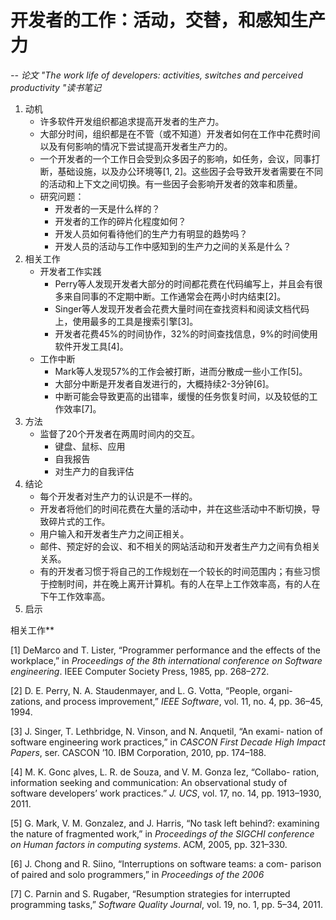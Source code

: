 # 开发者的工作：活动，交替，和感知生产力

*-- 论文 "The work life of developers: activities, switches and perceived productivity "读书笔记*

1. 动机
   - 许多软件开发组织都追求提高开发者的生产力。
   - 大部分时间，组织都是在不管（或不知道）开发者如何在工作中花费时间以及有何影响的情况下尝试提高开发者生产力的。
   - 一个开发者的一个工作日会受到众多因子的影响，如任务，会议，同事打断，基础设施，以及办公环境等[1, 2]。这些因子会导致开发者需要在不同的活动和上下文之间切换。有一些因子会影响开发者的效率和质量。
   - 研究问题：
     - 开发者的一天是什么样的？
     - 开发者的工作的碎片化程度如何？
     - 开发人员如何看待他们的生产力有明显的趋势吗？
     - 开发人员的活动与工作中感知到的生产力之间的关系是什么？
2. 相关工作
   - 开发者工作实践
     - Perry等人发现开发者大部分的时间都花费在代码编写上，并且会有很多来自同事的不定期中断。工作通常会在两小时内结束[2]。
     - Singer等人发现开发者会花费大量时间在查找资料和阅读文档代码上，使用最多的工具是搜索引擎[3]。
     - 开发者花费45%的时间协作，32%的时间查找信息，9%的时间使用软件开发工具[4]。
   - 工作中断
     - Mark等人发现57%的工作会被打断，进而分散成一些小工作[5]。
     - 大部分中断是开发者自发进行的，大概持续2-3分钟[6]。
     - 中断可能会导致更高的出错率，缓慢的任务恢复时间，以及较低的工作效率[7]。
3. 方法
   - 监督了20个开发者在两周时间内的交互。
     - 键盘、鼠标、应用
     - 自我报告
     - 对生产力的自我评估
4. 结论
   - 每个开发者对生产力的认识是不一样的。
   - 开发者将他们的时间花费在大量的活动中，并在这些活动中不断切换，导致碎片式的工作。
   - 用户输入和开发者生产力之间正相关。
   - 邮件、预定好的会议、和不相关的网站活动和开发者生产力之间有负相关关系。
   - 有的开发者习惯于将自己的工作规划在一个较长的时间范围内；有些习惯于控制时间，并在晚上离开计算机。有的人在早上工作效率高，有的人在下午工作效率高。
5. 启示



相关工作**

[1] DeMarco and T. Lister, “Programmer performance and the effects of the workplace,” in *Proceedings of the 8th international conference on Software engineering*. IEEE Computer Society Press, 1985, pp. 268–272. 

[2] D. E. Perry, N. A. Staudenmayer, and L. G. Votta, “People, organi- zations, and process improvement,” *IEEE Software*, vol. 11, no. 4, pp. 36–45, 1994. 

[3] J. Singer, T. Lethbridge, N. Vinson, and N. Anquetil, “An exami- nation of software engineering work practices,” in *CASCON First Decade High Impact Papers*, ser. CASCON ’10. IBM Corporation, 2010, pp. 174–188. 

[4] M. K. Gonc ̧alves, L. R. de Souza, and V. M. Gonza ́lez, “Collabo- ration, information seeking and communication: An observational study of software developers’ work practices.” *J. UCS*, vol. 17, no. 14, pp. 1913–1930, 2011. 

[5] G. Mark, V. M. Gonzalez, and J. Harris, “No task left behind?: examining the nature of fragmented work,” in *Proceedings of the SIGCHI conference on Human factors in computing systems*. ACM, 2005, pp. 321–330. 

[6] J. Chong and R. Siino, “Interruptions on software teams: a com- parison of paired and solo programmers,” in *Proceedings of the 2006* 

[7] C. Parnin and S. Rugaber, “Resumption strategies for interrupted programming tasks,” *Software Quality Journal*, vol. 19, no. 1, pp. 5–34, 2011. 